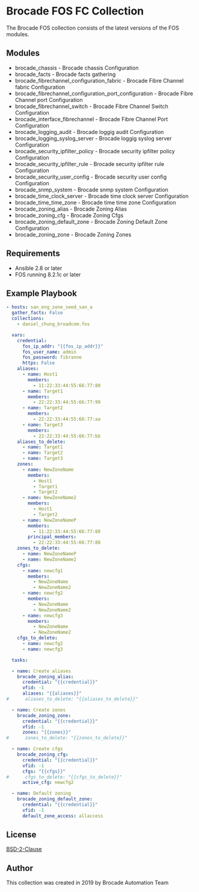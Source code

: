 # Brocade FOS FC Collection

The Brocade FOS collection consists of the latest versions of the FOS modules.

## Modules

- brocade_chassis - Brocade chassis Configuration
- brocade_facts - Brocade facts gathering
- brocade_fibrechannel_configuration_fabric - Brocade Fibre Channel fabric Configuration
- brocade_fibrechannel_configuration_port_configuration - Brocade Fibre Channel port Configuration
- brocade_fibrechannel_switch - Brocade Fibre Channel Switch Configuration
- brocade_interface_fibrechannel - Brocade Fibre Channel Port Configuration
- brocade_logging_audit - Brocade loggig audit Configuration
- brocade_logging_syslog_server - Brocade loggig syslog server Configuration
- brocade_security_ipfilter_policy - Brocade security ipfilter policy Configuration
- brocade_security_ipfilter_rule - Brocade security ipfilter rule Configuration
- brocade_security_user_config - Brocade security user config Configuration
- brocade_snmp_system - Brocade snmp system Configuration
- brocade_time_clock_server - Brocade time clock server Configuration
- brocade_time_time_zone - Brocade time time zone Configuration
- brocade_zoning_alias - Brocade Zoning Alias
- brocade_zoning_cfg - Brocade Zoning Cfgs
- brocade_zoning_default_zone - Brocade Zoning Default Zone Configuration
- brocade_zoning_zone - Brocade Zoning Zones

## Requirements

- Ansible 2.8 or later
- FOS running 8.2.1c or later

## Example Playbook
```yaml
- hosts: san_eng_zone_seed_san_a
  gather_facts: False
  collections:
    - daniel_chung_broadcom.fos

  vars:
    credential:
      fos_ip_addr: "{{fos_ip_addr}}"
      fos_user_name: admin
      fos_password: fibranne
      https: False
    aliases:
      - name: Host1
        members:
          - 11:22:33:44:55:66:77:88
      - name: Target1
        members:
          - 22:22:33:44:55:66:77:99      
      - name: Target2
        members:
          - 22:22:33:44:55:66:77:aa
      - name: Target3
        members:
          - 22:22:33:44:55:66:77:bb
    aliases_to_delete:
      - name: Target1
      - name: Target2
      - name: Target3
    zones:
      - name: NewZoneName
        members:
          - Host1
          - Target1
          - Target2
      - name: NewZoneName2
        members:
          - Host1
          - Target2
      - name: NewZoneNameP
        members:
          - 11:22:33:44:55:66:77:88
        principal_members:
          - 22:22:33:44:55:66:77:88
    zones_to_delete:
      - name: NewZoneNameP
      - name: NewZoneName2
    cfgs:
      - name: newcfg1
        members:
          - NewZoneName
          - NewZoneName2
      - name: newcfg2
        members:
          - NewZoneName
          - NewZoneName2
      - name: newcfg3
        members:
          - NewZoneName
          - NewZoneName2
    cfgs_to_delete:
      - name: newcfg2
      - name: newcfg3

  tasks:

  - name: Create aliases
    brocade_zoning_alias:
      credential: "{{credential}}"
      vfid: -1
      aliases: "{{aliases}}"
#      aliases_to_delete: "{{aliases_to_delete}}"

  - name: Create zones
    brocade_zoning_zone:
      credential: "{{credential}}"
      vfid: -1
      zones: "{{zones}}"
#      zones_to_delete: "{{zones_to_delete}}"

  - name: Create cfgs
    brocade_zoning_cfg:
      credential: "{{credential}}"
      vfid: -1
      cfgs: "{{cfgs}}"
#      cfgs_to_delete: "{{cfgs_to_delete}}"
      active_cfg: newcfg2

  - name: Default zoning
    brocade_zoning_default_zone:
      credential: "{{credential}}"
      vfid: -1
      default_zone_access: allaccess
```

## License

[BSD-2-Clause](https://directory.fsf.org/wiki?title=License:FreeBSD)

## Author

This collection was created in 2019 by Brocade Automation Team
